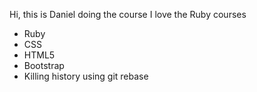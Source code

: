 Hi, this is Daniel doing the course
I love the Ruby courses
* Ruby
* CSS
* HTML5
* Bootstrap
* Killing history using git rebase
